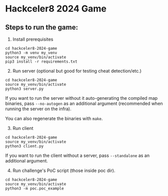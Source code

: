 # Hackceler8 2024 Game

## Steps to run the game:

1. Install prerequisites
```
cd hackceler8-2024-game
python3 -m venv my_venv
source my_venv/bin/activate
pip3 install -r requirements.txt
```

2. Run server (optional but good for testing cheat detection/etc.)

```
cd hackceler8-2024-game
source my_venv/bin/activate
python3 server.py
```

If you want to run the server without it auto-generating the compiled map binaries, pass
`--no-autogen` as an additional argument (recommended when running the server on the infra).

You can also regenerate the binaries with `make`.

3. Run client

```
cd hackceler8-2024-game
source my_venv/bin/activate
python3 client.py
```

If you want to run the client without a server, pass `--standalone` as an additional argument.

4. Run challenge's PoC script (those inside poc dir).

```
cd hackceler8-2024-game
source my_venv/bin/activate
python3 -m poc.poc_example
```
